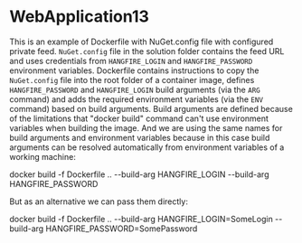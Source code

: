 # WebApplication13

This is an example of Dockerfile with NuGet.config file with configured private feed. `NuGet.config` file in the solution folder contains the feed URL and uses credentials from `HANGFIRE_LOGIN` and `HANGFIRE_PASSWORD` environment variables. Dockerfile contains instructions to copy the `NuGet.config` file into the root folder of a container image, defines `HANGFIRE_PASSWORD` and `HANGFIRE_LOGIN` build arguments (via the `ARG` command) and adds the required environment variables (via the `ENV` command) based on build arguments. Build arguments are defined because of the limitations that "docker build" command can't use environment variables when building the image. And we are using the same names for build arguments and environment variables because in this case build arguments can be resolved automatically from environment variables of a working machine:

docker build -f Dockerfile .. --build-arg HANGFIRE_LOGIN --build-arg HANGFIRE_PASSWORD

But as an alternative we can pass them directly:

docker build -f Dockerfile .. --build-arg HANGFIRE_LOGIN=SomeLogin --build-arg HANGFIRE_PASSWORD=SomePassword